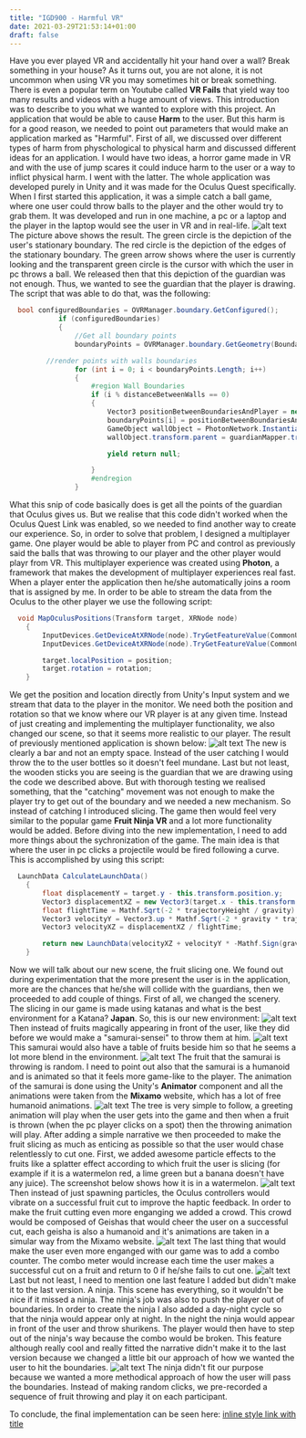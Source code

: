 ```yaml
---
title: "IGD900 - Harmful VR"
date: 2021-03-29T21:53:14+01:00
draft: false
---
```


Have you ever played VR and accidentally hit your hand over a wall? Break something in your house?
As it turns out, you are not alone, it is not uncommon when using VR you may sometimes hit or break something. There is even a popular term on Youtube called **VR Fails** that yield way too many results and videos with a huge amount of views.
This introduction was to describe to you what we wanted to explore with this project. An application that would be able to cause **Harm** to the user.
But this harm is for a good reason, we needed to point out parameters that would make an application marked as "Harmful".
First of all, we discussed over different types of harm from physchological to physical harm and discussed different ideas for an application.
I would have two ideas, a horror game made in VR and with the use of jump scares it could induce harm to the user or a way to inflict physical harm. I went with the latter.
The whole application was developed purely in Unity and it was made for the Oculus Quest specifically.
When I first started this application, it was a simple catch a ball game, where one user could throw balls to the player and the other would try to grab them.
It was developed and run in one machine, a pc or a laptop and the player in the laptop would see the user in VR and in real-life.
![alt text](https://raw.githubusercontent.com/petrosKon/Kontrazis/master/static/images/Catch-A-Ball%20Game%20Simple.PNG)
The picture above shows the result. The green circle is the depiction of the user's stationary boundary. The red circle is the depiction of the edges of the stationary boundary. The green arrow shows where the user is currently looking and the transparent green circle is the cursor with which the user in pc throws a ball.
We released then that this depiction of the guardian was not enough. Thus, we wanted to see the guardian that the player is drawing.
The script that was able to do that, was the following:
```C#
  bool configuredBoundaries = OVRManager.boundary.GetConfigured();
            if (configuredBoundaries)
            {
                //Get all boundary points
                boundaryPoints = OVRManager.boundary.GetGeometry(BoundaryType.OuterBoundary);

		 //render points with walls boundaries
                for (int i = 0; i < boundaryPoints.Length; i++)
                {
                    #region Wall Boundaries
                    if (i % distanceBetweenWalls == 0)
                    {
                        Vector3 positionBetweenBoundariesAndPlayer = new Vector3(boundaryPoints[i].x + spawnedVRPlayer.transform.position.x, 1f, boundaryPoints[i].z + spawnedVRPlayer.transform.position.z);
                        boundaryPoints[i] = positionBetweenBoundariesAndPlayer;
                        GameObject wallObject = PhotonNetwork.Instantiate("Wall Object", boundaryPoints[i], Quaternion.identity) as GameObject;
                        wallObject.transform.parent = guardianMapper.transform;

                        yield return null;

                    }
                    #endregion
                }
```
What this snip of code basically does is get all the points of the guardian that Oculus gives us. But we realise that this code didn't worked when the Oculus Quest Link was enabled, so we needed to find another way to create our experience. 
So, in order to solve that problem, I designed a multiplayer game. One player would be able to player from PC and control as previously said the balls that was throwing to our player and the other player would playr from VR.
This multiplayer experience was created using **Photon**, a framework that makes the development of multiplayer experiences real fast.
When a player enter the application then he/she automatically joins a room that is assigned by me. In order to be able to stream the data from the Oculus to the other player we use the following script:
```C#
  void MapOculusPositions(Transform target, XRNode node)
    {
        InputDevices.GetDeviceAtXRNode(node).TryGetFeatureValue(CommonUsages.devicePosition, out Vector3 position);
        InputDevices.GetDeviceAtXRNode(node).TryGetFeatureValue(CommonUsages.deviceRotation, out Quaternion rotation);

        target.localPosition = position;
        target.rotation = rotation;
    }
```
We get the position and location directly from Unity's Input system and we stream that data to the player in the monitor. We need both the position and rotation so that we know where our VR player is at any given time.
Instead of just creating and implementing the multiplayer functionality, we also changed our scene, so that it seems more realistic to our player.
The result of previously mentioned application is shown below:
![alt text](https://raw.githubusercontent.com/petrosKon/Kontrazis/master/static/images/Catch-A-Bottle.PNG)
The new is clearly a bar and not an empty space. Instead of the user catching I would throw the to the user bottles so it doesn't feel mundane. Last but not least, the wooden sticks you are seeing is the guardian that we are drawing using the code we described above.
But with thorough testing we realised something, that the "catching" movement was not enough to make the player try to get out of the boundary and we needed a new mechanism.
So instead of catching I introduced slicing. The game then would feel very similar to the popular game **Fruit Ninja VR** and a lot more functionality would be added.
Before diving into the new implementation, I need to add more things about the sychronization of the game. The main idea is that where the user in pc clicks a projectile would be fired following a curve. This is accomplished by using this script:
```C#
  LaunchData CalculateLaunchData()
    {
        float displacementY = target.y - this.transform.position.y;
        Vector3 displacementXZ = new Vector3(target.x - this.transform.position.x, 0, target.z - this.transform.position.z);
        float flightTime = Mathf.Sqrt(-2 * trajectoryHeight / gravity) + Mathf.Sqrt(2 * (displacementY - trajectoryHeight) / gravity);
        Vector3 velocityY = Vector3.up * Mathf.Sqrt(-2 * gravity * trajectoryHeight);
        Vector3 velocityXZ = displacementXZ / flightTime;

        return new LaunchData(velocityXZ + velocityY * -Mathf.Sign(gravity), flightTime);
    }
```
Now we will talk about our new scene, the fruit slicing one. We found out during experimentation that the more present the user is in the application, more are the chances that he/she will collide with the guardians, then we proceeded to add couple of things.
First of all, we changed the scenery. The slicing in our game is made using katanas and what is the best environment for a Katana? **Japan**. So, this is our new environment:
![alt text](https://raw.githubusercontent.com/petrosKon/Kontrazis/master/static/images/Fruit%20Ninja%20-%20Environment.PNG)
Then instead of fruits magically appearing in front of the user, like they did before we would make a "samurai-sensei" to throw them at him.
![alt text](https://raw.githubusercontent.com/petrosKon/Kontrazis/master/static/images/Fruit%20Ninja%20-%20Samurai.PNG)
This samurai would also have a table of fruits beside him so that he seems a lot more blend in the environment.
![alt text](https://raw.githubusercontent.com/petrosKon/Kontrazis/master/static/images/Fruit%20Ninja%20-%20Samurai%20%2B%20Table%20of%20fruits.PNG)
The fruit that the samurai is throwing is random. I need to point out also that the samurai is a humanoid and is animated so that it feels more game-like to the player.
The animation of the samurai is done using the Unity's **Animator** component and all the animations were taken from the **Mixamo** website, which has a lot of free humanoid animations.
![alt text](https://raw.githubusercontent.com/petrosKon/Kontrazis/master/static/images/Fruit%20Ninja%20-%20Samurai%20Animation%20Tree.PNG)
The tree is very simple to follow, a greeting animation will play when the user gets into the game and then when a fruit is thrown (when the pc player clicks on a spot) then the throwing animation will play.
After adding a simple narrative we then proceeded to make the fruit slicing as much as enticing as possible so that the user would chase relentlessly to cut one.
First, we added awesome particle effects to the fruits like a splatter effect according to which fruit the user is slicing (for example if it is a watermelon red, a lime green but a banana doesn't have any juice). The screenshot below shows how it is in a watermelon.
![alt text](https://raw.githubusercontent.com/petrosKon/Kontrazis/master/static/images/Fruit%20Ninja%20-%20Watermelon%20Particle%20Effects.PNG)
Then instead of just spawning particles, the Oculus controllers would vibrate on a successful fruit cut to improve the haptic feedback.
In order to make the fruit cutting even more enganging we added a crowd. This crowd would be composed of Geishas that would cheer the user on a successful cut, each geisha is also a humanoid and it's animations are taken in a simular way from the Mixamo website.
![alt text](https://raw.githubusercontent.com/petrosKon/Kontrazis/master/static/images/Fruit%20Ninja%20-%20Geishas.PNG)
The last thing that would make the user even more enganged with our game was to add a combo counter. The combo meter would increase each time the user makes a successful cut on a fruit and return to 0 if he/she fails to cut one.
![alt text](https://raw.githubusercontent.com/petrosKon/Kontrazis/master/static/images/Fruit%20Ninja%20-%20Combo%20Counter.PNG)
Last but not least, I need to mention one last feature I added but didn't make it to the last version. A ninja. This scene has everything, so it wouldn't be nice if it missed a ninja. The ninja's job was also to push the player out of boundaries.
In order to create the ninja I also added a day-night cycle so that the ninja would appear only at night.
In the night the ninja would appear in front of the user and throw shurikens. The player would then have to step out of the ninja's way because the combo would be broken. This feature although really cool and really fitted the narrative didn't make it to the last version because we changed a little bit our approach of how we wanted the user to hit the boundaries.
![alt text](https://raw.githubusercontent.com/petrosKon/Kontrazis/master/static/images/Fruit%20Ninja%20-%20Ninja.PNG)
The ninja didn't fit our purpose because we wanted a more methodical approach of how the user will pass the boundaries. Instead of making random clicks, we pre-recorded a sequence of fruit throwing and play it on each participant.

To conclude, the final implementation can be seen here: [inline style link with title](https://www.youtube.com/watch?v=0ph16W51JTA, "Fruit Ninja")






